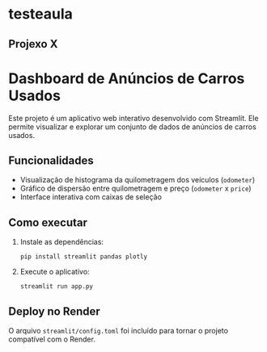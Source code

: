 # testeaula
## Projexo X

# Dashboard de Anúncios de Carros Usados

Este projeto é um aplicativo web interativo desenvolvido com Streamlit. Ele permite visualizar e explorar um conjunto de dados de anúncios de carros usados.

## Funcionalidades

- Visualização de histograma da quilometragem dos veículos (`odometer`)
- Gráfico de dispersão entre quilometragem e preço (`odometer` x `price`)
- Interface interativa com caixas de seleção

## Como executar

1. Instale as dependências:
    ```
    pip install streamlit pandas plotly
    ```

2. Execute o aplicativo:
    ```
    streamlit run app.py
    ```

## Deploy no Render

O arquivo `streamlit/config.toml` foi incluído para tornar o projeto compatível com o Render.

